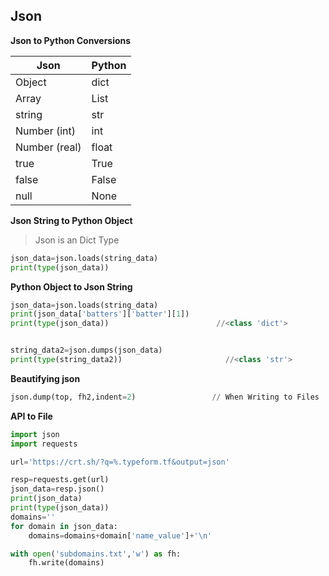 ## Json


__Json to Python Conversions__

| Json| Python|   
|---|---|
| Object  | dict  |
|  Array | List  |
|  string | str  |
| Number (int)  | int  |
| Number (real)  | float  |
|  true | True  |
|  false | False  |
|  null | None  |




__Json String to Python Object__
> Json is an Dict Type
```python
json_data=json.loads(string_data)
print(type(json_data))
```




__Python Object to Json String__
```python
json_data=json.loads(string_data)
print(json_data['batters']['batter'][1])
print(type(json_data))                        //<class 'dict'>


string_data2=json.dumps(json_data)
print(type(string_data2))                       //<class 'str'>

```



__Beautifying json__
```python
json.dump(top, fh2,indent=2)                 // When Writing to Files
```

__API to File__
```python
import json
import requests

url='https://crt.sh/?q=%.typeform.tf&output=json'

resp=requests.get(url)
json_data=resp.json()
print(json_data)
print(type(json_data))
domains=''
for domain in json_data:
	domains=domains+domain['name_value']+'\n'

with open('subdomains.txt','w') as fh:
	fh.write(domains)

```
